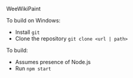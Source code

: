 WeeWikiPaint

To build on Windows:
- Install ```git```
- Clone the repository ```git clone <url | path>```

To build:
- Assumes presence of Node.js
- Run ```npm start```
